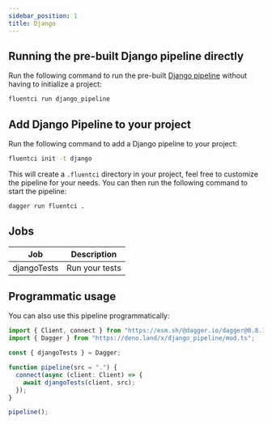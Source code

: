```yaml
---
sidebar_position: 1
title: Django
---
```


## Running the pre-built Django pipeline directly

Run the following command to run the pre-built [Django pipeline](https://github.com/fluent-ci-templates/django-pipeline) without having to initialize a project:

```bash
fluentci run django_pipeline
```

## Add Django Pipeline to your project

Run the following command to add a Django pipeline to your project:

```bash
fluentci init -t django
```

This will create a `.fluentci` directory in your project, feel free to customize the pipeline for your needs.
You can then run the following command to start the pipeline:

```bash
dagger run fluentci .
```


## Jobs

| Job         | Description      |
| ----------- | ---------------- |
| djangoTests | Run your tests   |

## Programmatic usage

You can also use this pipeline programmatically:

```ts
import { Client, connect } from "https://esm.sh/@dagger.io/dagger@0.8.1";
import { Dagger } from "https://deno.land/x/django_pipeline/mod.ts";

const { djangoTests } = Dagger;

function pipeline(src = ".") {
  connect(async (client: Client) => {
    await djangoTests(client, src);
  });
}

pipeline();
```
